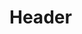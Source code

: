 <!-- TITLE: Clone Hero Dictionary -->
<!-- SUBTITLE: A quick summary of Clone Hero Dictionary -->

# Header